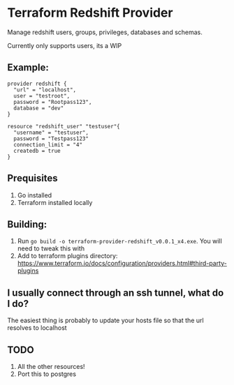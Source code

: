 # Terraform Redshift Provider

Manage redshift users, groups, privileges, databases and schemas. 

Currently only supports users, its a WIP

## Example: 
```
provider redshift {
  "url" = "localhost",
  user = "testroot",
  password = "Rootpass123",
  database = "dev"
}

resource "redshift_user" "testuser"{
  "username" = "testuser",
  password = "Testpass123"
  connection_limit = "4"
  createdb = true
}
```

## Prequisites
1. Go installed
2. Terraform installed locally

## Building: 
1. Run `go build -o terraform-provider-redshift_v0.0.1_x4.exe`. You will need to tweak this with 
2. Add to terraform plugins directory: https://www.terraform.io/docs/configuration/providers.html#third-party-plugins

## I usually connect through an ssh tunnel, what do I do?
The easiest thing is probably to update your hosts file so that the url resolves to localhost

## TODO 
1. All the other resources! 
1. Port this to postgres